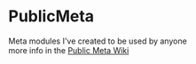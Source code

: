 # PublicMeta
Meta modules I've created to be used by anyone
<br>
more info in the [Public Meta Wiki](https://github.com/masstic1es/PublicMeta/wiki)
